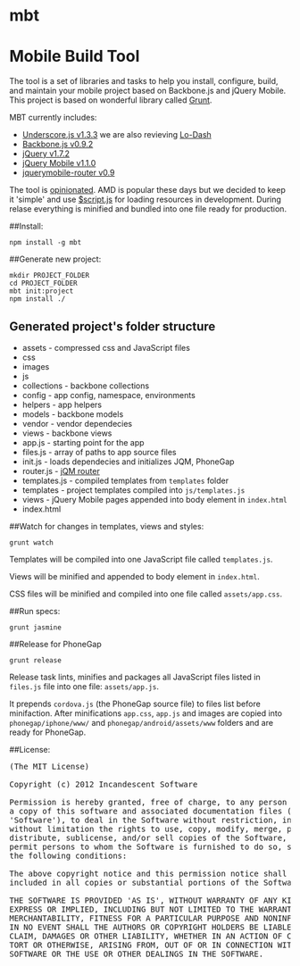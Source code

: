 mbt
===

# Mobile Build Tool

The tool is a set of libraries and tasks to help you install, configure, build, and maintain your mobile project based on Backbone.js and jQuery Mobile.
This project is based on wonderful library called [Grunt](https://github.com/cowboy/grunt).

MBT currently includes:

* [Underscore.js v1.3.3](http://underscorejs.org/) we are also revieving [Lo-Dash](http://lodash.com/)
* [Backbone.js v0.9.2](http://backbonejs.org/) 
* [jQuery v1.7.2](http://jquery.com/)
* [jQuery Mobile v1.1.0](http://jquerymobile.com/)
* [jquerymobile-router v0.9](https://github.com/azicchetti/jquerymobile-router)

The tool is [opinionated](http://tomdale.net/2012/01/amd-is-not-the-answer/). 
AMD is popular these days but we decided to keep it 'simple' and use [$script.js](http://dustindiaz.com/scriptjs) for 
loading resources in development. During relase everything is minified and bundled into one file ready for production.

##Install:

    npm install -g mbt


##Generate new project:

    mkdir PROJECT_FOLDER
    cd PROJECT_FOLDER
    mbt init:project
    npm install ./


## Generated project's folder structure

* assets - compressed css and JavaScript files
* css
* images
* js
 * collections - backbone collections
 * config - app config, namespace, environments
 * helpers - app helpers
 * models - backbone models
 * vendor - vendor dependecies
 * views - backbone views
 * app.js - starting point for the app
 * files.js - array of paths to app source files
 * init.js - loads dependecies and initializes JQM, PhoneGap
 * router.js - [jQM router](https://github.com/azicchetti/jquerymobile-router)
 * templates.js - compiled templates from `templates` folder
* templates - project templates compiled into `js/templates.js`
* views - jQuery Mobile pages appended into body element in `index.html`
* index.html


##Watch for changes in templates, views and styles:

    grunt watch

Templates will be compiled into one JavaScript file called `templates.js`.

Views will be minified and appended to body element in `index.html`.

CSS files will be minified and compiled into one file called `assets/app.css`.


##Run specs:

    grunt jasmine


##Release for PhoneGap

    grunt release

Release task lints, minifies and packages all JavaScript files listed in `files.js` file into one file:
`assets/app.js`.

It prepends `cordova.js` (the PhoneGap source file) to files list before minifaction. 
After minifications `app.css`, `app.js` and images are copied into `phonegap/iphone/www/` and `phonegap/android/assets/www` folders and are ready for PhoneGap.

##License:
<pre>
(The MIT License)

Copyright (c) 2012 Incandescent Software

Permission is hereby granted, free of charge, to any person obtaining
a copy of this software and associated documentation files (the
'Software'), to deal in the Software without restriction, including
without limitation the rights to use, copy, modify, merge, publish,
distribute, sublicense, and/or sell copies of the Software, and to
permit persons to whom the Software is furnished to do so, subject to
the following conditions:

The above copyright notice and this permission notice shall be
included in all copies or substantial portions of the Software.

THE SOFTWARE IS PROVIDED 'AS IS', WITHOUT WARRANTY OF ANY KIND,
EXPRESS OR IMPLIED, INCLUDING BUT NOT LIMITED TO THE WARRANTIES OF
MERCHANTABILITY, FITNESS FOR A PARTICULAR PURPOSE AND NONINFRINGEMENT.
IN NO EVENT SHALL THE AUTHORS OR COPYRIGHT HOLDERS BE LIABLE FOR ANY
CLAIM, DAMAGES OR OTHER LIABILITY, WHETHER IN AN ACTION OF CONTRACT,
TORT OR OTHERWISE, ARISING FROM, OUT OF OR IN CONNECTION WITH THE
SOFTWARE OR THE USE OR OTHER DEALINGS IN THE SOFTWARE.
</pre>
